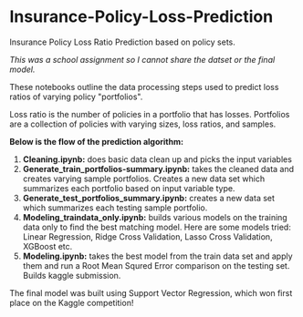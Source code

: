 # Insurance-Policy-Loss-Prediction
Insurance Policy Loss Ratio Prediction based on policy sets.

*This was a school assignment so I cannot share the datset or the final model.*

These notebooks outline the data processing steps used to predict loss ratios of varying policy "portfolios".

Loss ratio is the number of policies in a portfolio that has losses.
Portfolios are a collection of policies with varying sizes, loss ratios, and samples.

**Below is the flow of the prediction algorithm:**

1. **Cleaning.ipynb:** does basic data clean up and picks the input variables
2. **Generate_train_portfolios-summary.ipynb:** takes the cleaned data and creates varying sample portfolios. Creates a new data set which summarizes each portfolio based on input variable type.
3. **Generate_test_portfolios_summary.ipynb:** creates a new data set which summarizes each testing sample portfolio.
4. **Modeling_traindata_only.ipynb:** builds various models on the training data only to find the best matching model. Here are some models tried: Linear Regression, Ridge Cross Validation, Lasso Cross Validation, XGBoost etc.
5. **Modeling.ipynb:** takes the best model from the train data set and apply them and run a Root Mean Squred Error comparison on the testing set. Builds kaggle submission.

The final model was built using Support Vector Regression, which won first place on the Kaggle competition! 
